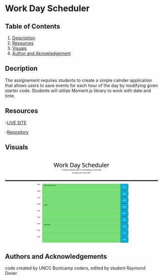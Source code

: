 # Work Day Scheduler

## Table of Contents

1. [Description](#description)
2. [Resources](#resources)
3. [Visuals](#visuals)
4. [Author and Aknowledgement](#author-and-aknowledgements)

## Decription

The assignement requires students to create a simple calnder application  that allows users to save events for each hour of the day by modifying given starter code. Students will utilize Moment.js library to work with date and time.

## Resources

-[LIVE SITE](https://raydover.github.io/work-day-scheduler/)

-[Repository](https://github.com/raydover/work-day-scheduler)

## Visuals

![Horiseon Screenshot](./assets/work-day-scheduler.png)

## Authors and Acknowledgements

code created by UNCC Bootcamp coders, edited by student Raymond Dover